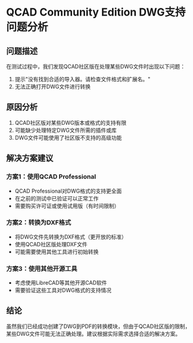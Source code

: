 # QCAD Community Edition DWG支持问题分析

## 问题描述
在测试过程中，我们发现QCAD社区版在处理某些DWG文件时出现以下问题：
1. 提示"没有找到合适的导入器。请检查文件格式和扩展名。"
2. 无法正确打开DWG文件进行转换

## 原因分析
1. QCAD社区版对某些DWG版本或格式的支持有限
2. 可能缺少处理特定DWG文件所需的插件或库
3. DWG文件可能使用了社区版不支持的高级功能

## 解决方案建议

### 方案1：使用QCAD Professional
- QCAD Professional对DWG格式的支持更全面
- 在之前的测试中已验证可以正常工作
- 需要购买许可证或使用试用版（有时间限制）

### 方案2：转换为DXF格式
- 将DWG文件先转换为DXF格式（更开放的标准）
- 使用QCAD社区版处理DXF文件
- 可能需要使用其他工具进行初始转换

### 方案3：使用其他开源工具
- 考虑使用LibreCAD等其他开源CAD软件
- 需要验证这些工具对DWG格式的支持情况

## 结论
虽然我们已经成功创建了DWG到PDF的转换模块，但由于QCAD社区版的限制，某些DWG文件可能无法正确处理。建议根据实际需求选择合适的解决方案。